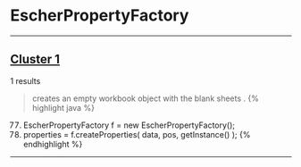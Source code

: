 # EscherPropertyFactory

***

## [Cluster 1](./1)
1 results
> creates an empty workbook object with the blank sheets . 
{% highlight java %}
77. EscherPropertyFactory f = new EscherPropertyFactory();
78. properties = f.createProperties( data, pos, getInstance() );
{% endhighlight %}

***


